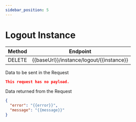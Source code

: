 ```yaml
---
sidebar_position: 5
---
```


# Logout Instance

| Method | Endpoint                                 |
| ------ | ---------------------------------------- |
| DELETE | {{baseUrl}}/instance/logout/{{instance}} |

Data to be sent in the Request

```json title=Payload
This request has no payload.
```

Data returned from the Request

```json title=Result
{
  "error": "{{error}}",
  "message": "{{message}}"
}
```
